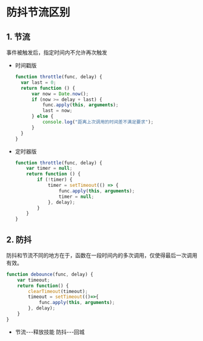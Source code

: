 # 防抖节流区别

## 1. 节流

事件被触发后，指定时间内不允许再次触发

- 时间戳版
  ```js
  function throttle(func, delay) {
    var last = 0;
    return function () {
        var now = Date.now();
        if (now >= delay + last) {
            func.apply(this, arguments);
            last = now;
        } else {
            console.log("距离上次调用的时间差不满足要求");
        }
    }
  }
  ```

- 定时器版
    ```js
    function throttle(func, delay) {
        var timer = null;
        return function () {
            if (!timer) {
                timer = setTimeout(() => {
                    func.apply(this, arguments);
                    timer = null;
                }, delay);
            }
        }
    }
    ```

## 2. 防抖

防抖和节流不同的地方在于，函数在一段时间内的多次调用，仅使得最后一次调用有效。

```js
function debounce(func, delay) {
    var timeout;
    return function() {
        clearTimeout(timeout);
        timeout = setTimeout(()=>{
            func.apply(this, arguments);
        }, delay);
    }
}
```

- 节流---释放技能 防抖---回城
